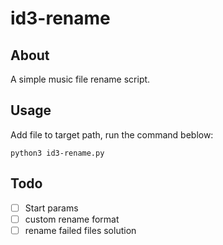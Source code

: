 # id3-rename

## About

A simple music file rename script.

## Usage

Add file to target path, run the command beblow:

```shell
python3 id3-rename.py
```

## Todo

- [ ] Start params
- [ ] custom rename format
- [ ] rename failed files solution
